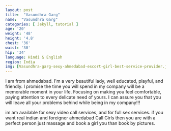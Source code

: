 ```yaml
---
layout: post
title:  "Vasundhra Garg"
name:  "Vasundhra Garg"
categories: [ Jekyll, tutorial ]
age: '20'
weight: '48'
height: '4.8'
chest: '36'
waist: '30'
hip: '34'
language: Hindi & English
region: India
img: [Vasundhra-garg-sexy-ahmedabad-escort-girl-best-service-provider.jpg,Vasundhra-garg-hot-bobs-ahmedabad-call-girl.jpg,Vasundhra-garg-hot-sexy-body-call-girl-sohanisharma.jpg,Vasundhra-garg-look-like-sunny-leone-hot-call-girl.jpg,Vasundhra-garg-sexy-ahmedabad-escort-very-beautyfull-girl.jpg,Vasundhra-garg-sexy-ahmedabad-escort-very-cuteness-overloaded-girl.jpg,Vasundhra-garg-sexy-figger-call-girl-ahmedabad.jpg,Vasundhra-garg-sexy-figger-girl-call-girl-ahmedabad.jpg,Vasundhra-garg-very-sexy-girl-ahmedabad-escort-independent.jpg]
---
```


<p>I am from ahmedabad. I'm a very beautiful lady, well educated, playful, and friendly. I promise the time you will spend in my company will be a memorable moment in your life. Focusing on making you feel comfortable, paying attention to every delicate need of yours. I can assure you that you will leave all your problems behind while being in my company!!!</p>

<p>im am available for sexy video call services, and for full sex services. if you want real indian and foreigner ahmedabad Call Girls then you are with a perfect person just massage and book a girl you than book by pictures.</p>